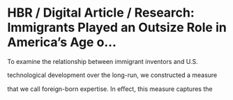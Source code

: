 # HBR / Digital Article / Research: Immigrants Played an Outsize Role in America’s Age o…

To examine the relationship between immigrant inventors and U.S.

technological development over the long-run, we constructed a measure

that we call foreign-born expertise. In eﬀect, this measure captures the